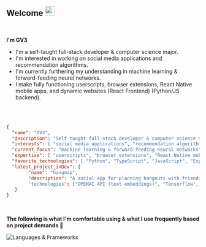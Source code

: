 <h2 align="left">Welcome <img width="25px" src="https://em-content.zobj.net/source/noto-emoji-animations/344/waving-hand_1f44b.gif"/> </h2><br/>

<div align="left">

<p><strong>I'm GV3</strong></p>
<ul>
  <li>I'm a self-taught full-stack developer & computer science major.</li>
  <li>I'm interested in working on social media applications and recommendation algorithms.</li>
  <li>I'm currently furthering my understanding in machine learning & forward-feeding neural networks.</li>
  <li>I make fully functioning userscripts, browser extensions, React Native mobile apps, and dynamic websites (React Frontend) (Python/JS backend).</li>
</ul><br/><br/>

```json
{
  "name": "GV3",
  "description": "Self-taught full-stack developer & computer science major",
  "interests": [ "social media applications", "recommendation algorithms" ],
  "current_focus": "machine learning & forward-feeding neural networks",
  "expertise": [ "userscripts", "browser extensions", "React Native mobile apps", "dynamic websites" ],
  "favorite_technologies": [ "Python", "TypeScript", "JavaScript", "Express", "Node.js", "Vite", "Firebase", "Heroku", "MongoDB", "React", "Svelte", "Tailwind CSS",  "TensorFlow",  "PyTorch", "Arduino", "Raspberry Pi" ],
  "latest_project_inDev": {
        "name": "hangmap",
        "description": "A social app for planning hangouts with friends, finding nearby people and places, and matching based on interests. It features swipe sessions to suggest and decide on activities, group planning, and real-time event updates."
        "technologies": ["OPENAI API (text-embeddings)", "Tensorflow", "Python Flask", "React Native", "Node.js", "Firebase", "BackBlaze", "Express", "MongoDB", "CloudFlare", "Redis", "Expo", "TripAdvisor API", "Sockets.io" "Google Maps API"]
   }
}
```
<br/>
<div>
  <div>
    <p align="left">
      <p><strong>The following is what I'm comfortable using & what I use frequently based on project demands 🔻</strong></p>
      <img src="https://skillicons.dev/icons?i=python,typescript,js,express,nodejs,npm,vite,jquery,aws,firebase,heroku,git,redis,mysql,mongodb,cloudflare,react,svelte,tailwind,figma,bootstrap,tensorflow,pytorch,sklearn,arduino,raspberrypi" alt="Languages & Frameworks"/>
    </p>
  </div>
</div>
<br/>
